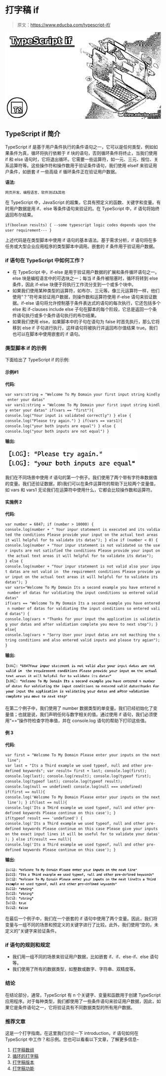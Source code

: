 # 打字稿 if

> 原文：<https://www.educba.com/typescript-if/>

![TypeScript if](img/285cff0b80f6daa1c8416570577df008.png)



## TypeScript if 简介

TypeScript if 是基于用户条件执行的条件语句之一，它可以是任何类型，例如如果条件为真，循环将执行依赖于 if 块的语句，否则循环条件将终止，当我们使用 if 和 else 语句时，它将退出循环。它需要一些运算符，如一元、三元、按位、关系运算符等。这些操作符和操作数用于验证条件语句，我们使用 elseif 来验证用户条件，如嵌套 if 一些高级 if 循环条件正在验证用户数据。

**语法:**

<small>网页开发、编程语言、软件测试&其他</small>

在 TypeScript 中，JavaScript 的超集，它具有预定义的函数、关键字和变量。有时用户数据是用 if、else 等条件语句来验证的。在 TypeScript 中，if 语句将始终返回布尔结果。

`if(boolean results)
{
--some typescript logic codes depends upon the user requirement---
}`

上述代码是在类型脚本中使用 if 语句的基本语法。基于需求分析，if 语句将在多任务或大型企业应用程序的类型脚本中调用。嵌套的 if 条件用于验证用户数据。

### if 语句在 TypeScript 中如何工作？

*   在 TypeScript 中，if-else 是用于验证用户数据的扩展和条件循环语句之一。else 块是编程语言中的可选块之一；每当 if 条件被阻塞时，循环将转到 else 条件，因此 if-else 块便于将执行工作流分支到一个或多个块中。
*   如果我们使用某种类型的运算符，如布尔、三元等。像三元运算符一样，他们使用“？”符号来验证用户数据，则操作数和运算符使用 if-else 语句来验证数据。if-else 语句将允许控制基于条件表达式的语句的每次执行，它还包括多个 else 和 if-clauses include else 子句在脚本的每个阶段，它总是返回一个条件语句执行或多个条件语句执行的布尔结果。
*   如果我们使用 else，如果脚本中的子句在语句为 false 时首先执行，那么它将移到 else if 子句进行执行，这样语句将被执行并返回布尔值结果 true。我们也可以在脚本中使用嵌套的 if 语句。

### 类型脚本 if 的示例

下面给出了 TypeScript if 的示例:

#### 示例#1

**代码:**

`var vars:string = "Welcome To My Domain your first input string kindly enter your datas"
var vars1:string = "Welcome To My Domain your first input string kindly enter your datas"
if(vars == "first"){
console.log("Your input is validated correctly")
} else {
console.log("Please try again.")
}
if(vars == vars1){
console.log("your both inputs are equal")
} else {
console.log("your both inputs are not equal")
}`

**输出:**

![TypeScript if 1](img/ca383e1f2467c62bead6a4dc149394ec.png)



我们在不同场景中使用 if 语句的第一个例子。我们使用了两个带有字符串数据值的变量。我们还验证数据，即)我们可以在条件运算符的帮助下比较两个变量值，如 vars 和 vars1 无论我们在运算符中使用什么，它都会比较操作数和运算符。

#### 实施例 2

**代码:**

`var number = 6847;
if (number > 10000) {
console.log(number + " Your inpur statement is executed and its valdiated the conditions Please provide your input on the actual text areas it will helpful for to validate its datas");
} else if (number < 0) {
console.log(number + "Your inpur statement is not validated so the user inputs are not satisfied the conditions Please provide your input on the actual text areas it will helpful for to validate its datas");
} else {
console.log(number + "Your inpur statement is not valid also your input datas are not valid in  the requirement conditions Please provide your input on the actual text areas it will helpful for to validate its datas");
}
var vars="Welcome To My Domain Its a second example you have entered n number of datas for valdiating the input conditions so entered valid datas"
if(vars == "Welcome To My Domain Its a second example you have entered n number of datas for valdiating the input conditions so entered valid datas")
{
console.log(vars + "Thanks for your input the application is validating your datas and after valdiation complete you move to next step");
}
else{
console.log(vars + "Sorry User your input datas are not macthing the string conditions and also entered valid inputs and please try agian");
}`

**输出:**

![TypeScript if 2](img/d7d84d154befd640f428741dbe7920d5.png)



在第二个例子中，我们使用了 number 数据类型的单变量。我们已经初始化了变量值；也就是说，我们声明任何与数字相关的值。通过使用 if 语句，我们必须使用“==”操作符检查字符串值，并在 console.log 语句的帮助下打印这些值。

#### **例 3**

**代码:**

`var first = "Welcome To My Domain Please enter your inputs on the next line";
var last = "Its a Third example we used typeof, null and other pre-defined keywords";
var result= first + last;
console.log(first);
console.log(last);
console.log(result);
console.log(typeof first);
console.log(typeof last);
console.log(typeof result);
console.log(null == undefined)
console.log(null === undefined)
if(first == null){
console.log('Welcome To My Domain Please enter your inputs on the next line');
}
if(last == null){
console.log('Its a THird example we used typeof, null and other pre-defined keywords Please continue on this case');
}
if(typeof result === 'undefined') {
console.log('Its a Third example we used typeof, null and other pre-defined keywords Please continue on this case Please give your inputs on the exact input lines it will be useful for to validate your datas');
} else if(result === null){
console.log('Its a Third example we used typeof, null and other pre-defined keywords Please continue on this case');
}`

**输出:**

![we used two variables](img/e371e442539081afdcc5b838cdace74f.png)



在最后一个例子中，我们在一个嵌套的 if 语句中使用了两个变量。因此，我们将变量与一组不同的场景和预定义的关键字进行了比较。此外，我们使用“空的，未定义的”关键字来验证条件。

### if 语句的规则和规定

*   我们用一组不同的场景来验证用户数据，比如嵌套 if、if、else-if、else 语句等。
*   我们使用了所有的数据类型，如整数或数字、字符串、双精度等。

### 结论

在结论部分，通常，TypeScript 有 n 个关键字、变量和函数用于创建 TypeScript 应用程序。对于每种类型，我们都使用了一些条件语句来验证用户数据，因此，如果它是条件语句之一，它将验证具有不同数据类型的所有用户数据。

### 推荐文章

这是一个打字指南。在这里我们讨论一下 introduction，if 语句如何在 TypeScript 中工作？和示例。您也可以看看以下文章，了解更多信息–

1.  [打字稿数组](https://www.educba.com/typescript-array/)
2.  [循环的打字稿](https://www.educba.com/typescript-for-loop/)
3.  [打字稿版本](https://www.educba.com/typescript-versions/)
4.  [打字稿功能](https://www.educba.com/typescript-functions/)





